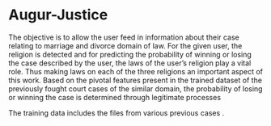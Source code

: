 # Augur-Justice
The objective is to allow the user feed in information about their case relating to marriage and divorce domain of law. For the given user, the religion is detected and for predicting the probability of winning or losing the case described by the user, the laws of the user’s religion play a vital role. Thus making laws on each of the three religions an important aspect of this work. Based on the pivotal features present in the trained dataset of the previously fought court cases of the similar domain, the probability of losing or winning the case is determined through legitimate processes

The training data includes the files from various previous cases .
